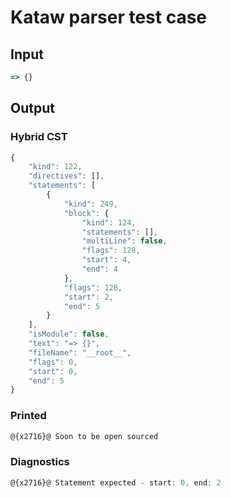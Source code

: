 # Kataw parser test case

## Input

`````js
=> {}
`````

## Output

### Hybrid CST

```javascript
{
    "kind": 122,
    "directives": [],
    "statements": [
        {
            "kind": 249,
            "block": {
                "kind": 124,
                "statements": [],
                "multiLine": false,
                "flags": 128,
                "start": 4,
                "end": 4
            },
            "flags": 128,
            "start": 2,
            "end": 5
        }
    ],
    "isModule": false,
    "text": "=> {}",
    "fileName": "__root__",
    "flags": 0,
    "start": 0,
    "end": 5
}
```

### Printed

```javascript
@{x2716}@ Soon to be open sourced
```

### Diagnostics

```javascript
@{x2716}@ Statement expected - start: 0, end: 2

```

